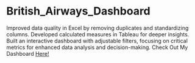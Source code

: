 # British_Airways_Dashboard
Improved data quality in Excel by removing duplicates and standardizing columns. Developed calculated measures in Tableau for deeper insights. Built an interactive dashboard with adjustable filters, focusing on critical metrics for enhanced data analysis and decision-making.
Check Out My Dashboard [Here!](https://public.tableau.com/shared/3XX7ZZK9R?:display_count=n&:origin=viz_share_link)
